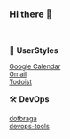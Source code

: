 ### Hi there 👋

<br/>

🎨 **UserStyles**<br/>

<sup>[Google Calendar](https://raw.githubusercontent.com/thiagobraga/google-calendar-userstyles/master/theme.user.css)</sup>  
<sup>[Gmail](https://raw.githubusercontent.com/thiagobraga/gmail-userstyles/master/theme.user.css)</sup>  
<sup>[Todoist](https://raw.githubusercontent.com/thiagobraga/todoist-userstyles/master/theme.user.css)</sup>  

🛠️ **DevOps**<br/>

<sup>[dotbraga](https://github.com/thiagobraga/dotbraga)</sup>  
<sup>[devops-tools](https://github.com/thiagobraga/devops)</sup>  
